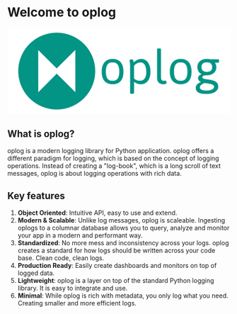 # Welcome to oplog
![oplog](imgs/logo_full.png)

## What is oplog?

oplog is a modern logging library for Python application.
oplog offers a different paradigm for logging, which is based on the concept of logging operations.
Instead of creating a "log-book", which is a long scroll of text messages, oplog is about logging operations with rich data.

## Key features

1. **Object Oriented**: Intuitive API, easy to use and extend.
2. **Modern & Scalable**: Unlike log messages, oplog is scaleable. Ingesting oplogs to a columnar database allows you to query, analyze and monitor your app in a modern and performant way.
3. **Standardized**: No more mess and inconsistency across your logs. oplog creates a standard for how logs should be written across your code base. Clean code, clean logs.
4. **Production Ready**: Easily create dashboards and monitors on top of logged data.
5. **Lightweight**: oplog is a layer on top of the standard Python logging library. It is easy to integrate and use.
6. **Minimal**: While oplog is rich with metadata, you only log what you need. Creating smaller and more efficient logs.